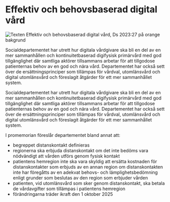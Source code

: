 # Effektiv och behovsbaserad digital vård

![Texten Effektiv och behovsbaserad digital vård, Ds 2023:27 på orange bakgrund](/contentassets/9380c6a541664307b42bda10dd3b85f8/ds-27-2023-omslagets-framsida-150x200px.jpg?width=150&quality=85)

Socialdepartementet har utrett hur digitala vårdgivare ska bli en del av en mer sammanhållen och kontinuitetbaserad digifysisk primärvård med god tillgänglighet där samtliga aktörer tillsammans arbetar för att tillgodose patienternas behov av en god och nära vård. Departementet har också sett över de ersättningsprinciper som tillämpas för vårdval, utomlänsvård och digital utomlänsvård och föreslagit åtgärder för ett mer sammanhållet system.

Socialdepartementet har utrett hur digitala vårdgivare ska bli en del av en mer sammanhållen och kontinuitetbaserad digifysisk primärvård med god tillgänglighet där samtliga aktörer tillsammans arbetar för att tillgodose patienternas behov av en god och nära vård. Departementet har också sett över de ersättningsprinciper som tillämpas för vårdval, utomlänsvård och digital utomlänsvård och föreslagit åtgärder för ett mer sammanhållet system.

I promemorian föreslår departementet bland annat att:

* begreppet distanskontakt definieras
* regionerna ska erbjuda distanskontakt om det inte bedöms vara nödvändigt att vården utförs genom fysisk kontakt
* patientens hemregion inte ska vara skyldig att ersätta kostnaden för distanskontakter som erbjuds av en annan region om distanskontakten inte har föregåtts av en adekvat behovs- och lämplighetsbedömning enligt grunder som beslutas av den region som erbjuder vården
* patienten, vid utomlänsvård som sker genom distanskontakt, ska betala de vårdavgifter som tillämpas i patientens hemregion
* förändringarna träder ikraft den 1 oktober 2025
